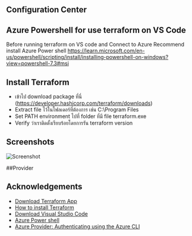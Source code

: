 ## Configuration Center
## Azure Powershell for use terraform on VS Code 
Before running terraform on VS code and Connect to Azure 
Recommend install   Azure Power shell  https://learn.microsoft.com/en-us/powershell/scripting/install/installing-powershell-on-windows?view=powershell-7.3#msi

## Install Terraform 
 - เข้าไป download package ที่นี่ (https://developer.hashicorp.com/terraform/downloads)
 - Extract file ไว้ในโฟลเดอร์ที่ต้องการ เช่น C:\Program Files
 - Set PATH environment ไปที่ folder ที่มี file terraform.exe
 - Verify ว่าเราติดตั้งเรียบร้อยโดยการรัน terraform version
## Screenshots
![Screenshot](https://miro.medium.com/v2/resize:fit:640/format:webp/1*QDz_gfYoyYmFKMMenBh-hw.png)

##Provider
## Acknowledgements

 - [Download Terraform App](https://developer.hashicorp.com/terraform/downloads)
 - [How to install Terraform](https://developer.hashicorp.com/terraform/tutorials/azure-get-started/install-cli)
 - [Download Visual Studio Code](https://code.visualstudio.com/download)
 - [Azure Power shell](https://learn.microsoft.com/en-us/powershell/scripting/install/installing-powershell-on-windows?view=powershell-7.3#msi)
 - [Azure Provider: Authenticating using the Azure CLI](https://registry.terraform.io/providers/hashicorp/azurerm/latest/docs/guides/azure_cli)
